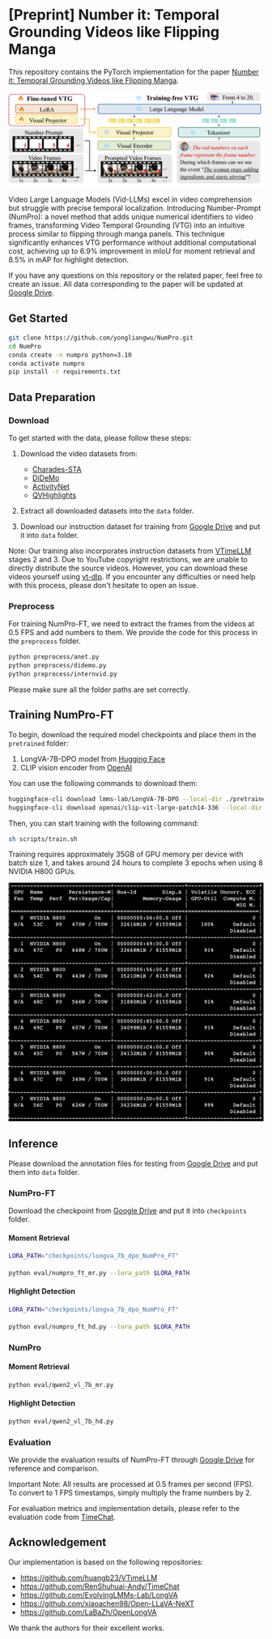 # [Preprint] Number it: Temporal Grounding Videos like Flipping Manga
This repository contains the PyTorch implementation for the paper [Number it: Temporal Grounding Videos like Flipping Manga](https://arxiv.org/abs/2411.10332).

![Figure 1](./doc/method.png)

Video Large Language Models (Vid-LLMs) excel in video comprehension but struggle with precise temporal localization. Introducing Number-Prompt (NumPro): a novel method that adds unique numerical identifiers to video frames, transforming Video Temporal Grounding (VTG) into an intuitive process similar to flipping through manga panels. This technique significantly enhances VTG performance without additional computational cost, achieving up to 6.9% improvement in mIoU for moment retrieval and 8.5% in mAP for highlight detection.

If you have any questions on this repository or the related paper, feel free to create an issue. All data corresponding to the paper will be updated at [Google Drive](https://drive.google.com/drive/folders/13NYRDC87Uc4AqaT5FBHA7QkHV5OMl-v8?usp=sharing).

## Get Started
```bash
git clone https://github.com/yongliangwu/NumPro.git
cd NumPro
conda create -n numpro python=3.10
conda activate numpro
pip install -r requirements.txt
```
## Data Preparation
### Download
To get started with the data, please follow these steps:

1. Download the video datasets from:
   - [Charades-STA](http://vuchallenge.org/charades.html)
   - [DiDeMo](https://github.com/LisaAnne/TemporalLanguageRelease) 
   - [ActivityNet](http://activity-net.org/download.html)
   - [QVHighlights](https://github.com/jayleicn/moment_detr)

2. Extract all downloaded datasets into the `data` folder.

3. Download our instruction dataset for training from [Google Drive](https://drive.google.com/file/d/1X4VSdSpGEBeRDVGaZq6HsUjJxUj88jDc/view?usp=sharing) and put it into `data` folder.

Note: Our training also incorporates instruction datasets from [VTimeLLM](https://github.com/huangb23/VTimeLLM) stages 2 and 3. Due to YouTube copyright restrictions, we are unable to directly distribute the source videos. However, you can download these videos yourself using [yt-dlp](https://github.com/yt-dlp/yt-dlp). If you encounter any difficulties or need help with this process, please don't hesitate to open an issue.

### Preprocess
For training NumPro-FT, we need to extract the frames from the videos at 0.5 FPS and add numbers to them. We provide the code for this process in the `preprocess` folder.
```bash
python preprocess/anet.py
python preprocess/didemo.py
python preprocess/internvid.py
```
Please make sure all the folder paths are set correctly.

## Training NumPro-FT
To begin, download the required model checkpoints and place them in the `pretrained` folder:
1. LongVA-7B-DPO model from [Hugging Face](https://huggingface.co/lmms-lab/LongVA-7B-DPO)
2. CLIP vision encoder from [OpenAI](https://huggingface.co/openai/clip-vit-large-patch14-336)

You can use the following commands to download them:

```bash
huggingface-cli download lmms-lab/LongVA-7B-DPO --local-dir ./pretrained/LongVA-7B-DPO
huggingface-cli download openai/clip-vit-large-patch14-336 --local-dir ./pretrained/clip-vit-large-patch14-336
```

Then, you can start training with the following command:
```bash
sh scripts/train.sh
```
Training requires approximately 35GB of GPU memory per device with batch size 1, and takes around 24 hours to complete 3 epochs when using 8 NVIDIA H800 GPUs.

![Figure 2](./doc/training_cost.png)

## Inference
Please download the annotation files for testing from [Google Drive](https://drive.google.com/drive/folders/11tsL9BjM3xcyaYDN2Af-n6yJfmvWuggv?usp=sharing) and put them into `data` folder.
### NumPro-FT
Download the checkpoint from [Google Drive](https://drive.google.com/drive/folders/1klRwOTQNCU2EPzbA8qB_rMUwzVOFFHYV?usp=sharing) and put it into `checkpoints` folder.
#### Moment Retrieval
```bash
LORA_PATH="checkpoints/longva_7b_dpo_NumPro_FT"

python eval/numpro_ft_mr.py --lora_path $LORA_PATH
```
#### Highlight Detection
```bash
LORA_PATH="checkpoints/longva_7b_dpo_NumPro_FT"

python eval/numpro_ft_hd.py --lora_path $LORA_PATH
```
### NumPro
#### Moment Retrieval
```bash
python eval/qwen2_vl_7b_mr.py
```
#### Highlight Detection
```bash
python eval/qwen2_vl_7b_hd.py
```

### Evaluation
We provide the evaluation results of NumPro-FT through [Google Drive](https://drive.google.com/drive/folders/1SQT_jboYlEDvl_fJKbHBb4BOGZDH4YS3?usp=sharing) for reference and comparison.

Important Note: All results are processed at 0.5 frames per second (FPS). To convert to 1 FPS timestamps, simply multiply the frame numbers by 2.

For evaluation metrics and implementation details, please refer to the evaluation code from [TimeChat](https://github.com/RenShuhuai-Andy/TimeChat).

## Acknowledgement
Our implementation is based on the following repositories:

- https://github.com/huangb23/VTimeLLM
- https://github.com/RenShuhuai-Andy/TimeChat
- https://github.com/EvolvingLMMs-Lab/LongVA
- https://github.com/xiaoachen98/Open-LLaVA-NeXT
- https://github.com/LaBaZh/OpenLongVA

We thank the authors for their excellent works.
